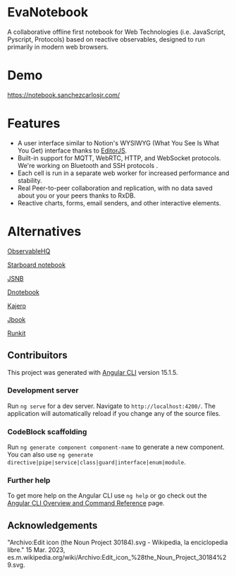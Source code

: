 # EvaNotebook
A collaborative offline first notebook for Web Technologies (i.e. JavaScript, Pyscript, Protocols) based on reactive observables, designed to run primarily in modern web browsers.

# Demo
https://notebook.sanchezcarlosjr.com/

# Features
* A user interface similar to Notion's WYSIWYG (What You See Is What You Get) interface thanks to [EditorJS](https://editorjs.io).
* Built-in support for MQTT, WebRTC, HTTP, and WebSocket protocols. We're working on Bluetooth and SSH protocols .
* Each cell is run in a separate web worker for increased performance and stability.
* Real Peer-to-peer collaboration and replication, with no data saved about you or your peers thanks to RxDB.
* Reactive charts, forms, email senders, and other interactive elements.

# Alternatives
[ObservableHQ](https://observablehq.com/)

[Starboard notebook](https://github.com/gzuidhof/starboard-notebook)

[JSNB](https://github.com/gopi-suvanam/jsnb)

[Dnotebook](https://dnotebook.jsdata.org/getting-started)

[Kajero](https://github.com/JoelOtter/kajero)

[Jbook](https://jbook.qiushiyan.dev/)

[Runkit](https://runkit.com/)


## Contribuitors
This project was generated with [Angular CLI](https://github.com/angular/angular-cli) version 15.1.5.

### Development server

Run `ng serve` for a dev server. Navigate to `http://localhost:4200/`. The application will automatically reload if you change any of the source files.

### CodeBlock scaffolding

Run `ng generate component component-name` to generate a new component. You can also use `ng generate directive|pipe|service|class|guard|interface|enum|module`.

### Further help

To get more help on the Angular CLI use `ng help` or go check out the [Angular CLI Overview and Command Reference](https://angular.io/cli) page.

## Acknowledgements
"Archivo:Edit icon (the Noun Project 30184).svg - Wikipedia, la enciclopedia libre." 15 Mar. 2023, es.m.wikipedia.org/wiki/Archivo:Edit_icon_%28the_Noun_Project_30184%29.svg.
